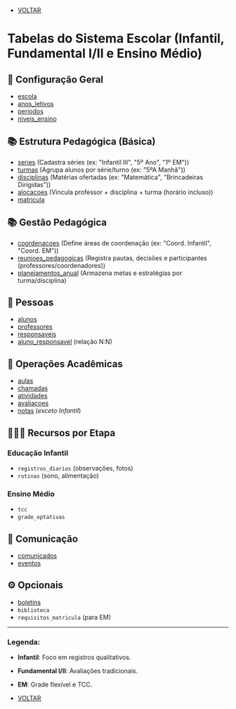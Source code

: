 - [VOLTAR](documentatian.md)
# Tabelas do Sistema Escolar (Infantil, Fundamental I/II e Ensino Médio)

## 🏫 Configuração Geral
- [escola](campos/escola.md)
- [anos_letivos](campos/anos_letivos.md)
- [periodos](campos/periodos.md) 
- [niveis_ensino](campos/niveis_ensino.md)  

## 📚 Estrutura Pedagógica (Básica)
- [series](campos/series.md) (Cadastra séries (ex: "Infantil III", "5º Ano", "1º EM"))  
- [turmas](campos/turmas.md) (Agrupa alunos por série/turno (ex: "5ºA Manhã"))  
- [disciplinas](campos/disciplinas.md) (Matérias ofertadas (ex: "Matemática", "Brincadeiras Dirigidas"))  
- [alocacoes](campos/alocacoes.md) (Vincula professor + disciplina + turma (horário incluso))
- [matricula](campos/matricula.md)  

## 📚 Gestão Pedagógica
- [coordenacoes](campos/coordenacoes.md) (Define áreas de coordenação (ex: "Coord. Infantil", "Coord. EM"))
- [reunioes_pedagogicas](campos/reunioes_pedagogicas.md) (Registra pautas, decisões e participantes (professores/coordenadores))
- [planejamentos_anual](campos/planejamentos_anual.md) (Armazena metas e estratégias por turma/disciplina)


## 👥 Pessoas
- [alunos](campos/alunos.md) 
- [professores](campos/professores.md)
- [responsaveis](campos/responsaveis.md)
- [aluno_responsavel](campos/aluno_responsavel.md) (relação N:N)  

## 📅 Operações Acadêmicas
- [aulas](campos/aulas.md)  
- [chamadas](campos/chamadas.md)  
- [atividades](campos/atividades.md)  
- [avaliacoes](campos/avaliacoes.md)  
- [notas](campos/notas.md) (*exceto Infantil*)  

## 🧒👩‍🎓 Recursos por Etapa
### **Educação Infantil**
- `registros_diarios` (observações, fotos)  
- `rotinas` (sono, alimentação)  

### **Ensino Médio**
- `tcc`  
- `grade_optativas`  

## 📢 Comunicação
- [comunicados](campos/comunicados.md) 
- [eventos](campos/eventos.md)  

## ⚙️ Opcionais
- [boletins](campos/boletins.md)  
- `biblioteca`  
- `requisitos_matricula` (para EM)  

---

### Legenda:
- **Infantil**: Foco em registros qualitativos.  
- **Fundamental I/II**: Avaliações tradicionais.  
- **EM**: Grade flexível e TCC.  



- [VOLTAR](documentatian.md)